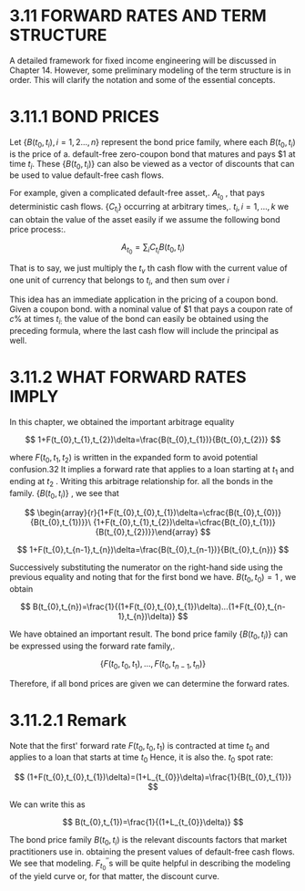 # 3.11 FORWARD RATES AND TERM STRUCTURE  

A detailed framework for fixed income engineering will be discussed in Chapter 14. However, some preliminary modeling of the term structure is in order. This will clarify the notation and some of the essential concepts.  

# 3.11.1 BOND PRICES  

Let $\{B(t_{0},t_{i}),i=1,2...,n\}$ represent the bond price family, where each $B(t_{0},t_{i})$ is the price of a. default-free zero-coupon bond that matures and pays $\$1$ at time $t_{i}.$ These $\{B(t_{0},t_{i})\}$ can also be viewed as a vector of discounts that can be used to value default-free cash flows.  

For example, given a complicated default-free asset,. $A_{t_{0}}$ , that pays deterministic cash flows. $\{C_{t_{i}}\}$ occurring at arbitrary times,. $t_{i},i=1,...,k$ we can obtain the value of the asset easily if we assume the following bond price process:.  

$$
A_{t_{0}}=\sum_{i}C_{t_{i}}B(t_{0},t_{i})
$$  

That is to say, we just multiply the $t_{v}$ th cash flow with the current value of one unit of currency that belongs to $t_{i},$ and then sum over $i$  

This idea has an immediate application in the pricing of a coupon bond. Given a coupon bond. with a nominal value of $\$1$ that pays a coupon rate of $c\%$ at times $t_{i:}$ the value of the bond can easily be obtained using the preceding formula, where the last cash flow will include the principal as well.  

# 3.11.2 WHAT FORWARD RATES IMPLY  

In this chapter, we obtained the important arbitrage equality  

$$
1+F(t_{0},t_{1},t_{2})\delta=\frac{B(t_{0},t_{1})}{B(t_{0},t_{2})}
$$  

where $F\left(t_{0},t_{1},t_{2}\right)$ is written in the expanded form to avoid potential confusion.32 It implies a forward rate that applies to a loan starting at $t_{1}$ and ending at $t_{2}$ . Writing this arbitrage relationship for. all the bonds in the family. $\{B(t_{0},t_{i})\}$ , we see that  

$$
\begin{array}{r}{1+F(t_{0},t_{0},t_{1})\delta=\cfrac{B(t_{0},t_{0})}{B(t_{0},t_{1})}}\ {1+F(t_{0},t_{1},t_{2})\delta=\cfrac{B(t_{0},t_{1})}{B(t_{0},t_{2})}}\end{array}
$$  

$$
1+F(t_{0},t_{n-1},t_{n})\delta=\frac{B(t_{0},t_{n-1})}{B(t_{0},t_{n})}
$$  

Successively substituting the numerator on the right-hand side using the previous equality and noting that for the first bond we have. $B(t_{0},t_{0})=1$ , we obtain  

$$
B(t_{0},t_{n})=\frac{1}{(1+F(t_{0},t_{0},t_{1})\delta)...(1+F(t_{0},t_{n-1},t_{n})\delta)}
$$  

We have obtained an important result. The bond price family $\{B(t_{0},t_{i})\}$ can be expressed using the forward rate family,.  

$$
\{F(t_{0},t_{0},t_{1}),...,F(t_{0},t_{n-1},t_{n})\}
$$  

Therefore, if all bond prices are given we can determine the forward rates.  

# 3.11.2.1 Remark  

Note that the first' forward rate $F(t_{0},t_{0},t_{1})$ is contracted at time $t_{0}$ and applies to a loan that starts at time $t_{0}$ Hence, it is also the. $t_{0}$ spot rate:  

$$
(1+F(t_{0},t_{0},t_{1})\delta)=(1+L_{t_{0}}\delta)=\frac{1}{B(t_{0},t_{1})}
$$  

We can write this as  

$$
B(t_{0},t_{1})=\frac{1}{(1+L_{t_{0}}\delta)}
$$  

The bond price family $B(t_{0},t_{i})$ is the relevant discounts factors that market practitioners use in. obtaining the present values of default-free cash flows. We see that modeling. $F_{t_{0}}^{\prime}\mathrm{{^{\prime}s}}$ will be quite helpful in describing the modeling of the yield curve or, for that matter, the discount curve.  
